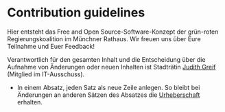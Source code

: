 # Contribution guidelines

Hier entsteht das Free and Open Source-Software-Konzept der grün-roten Regierungskoalition im Münchner Rathaus.
Wir freuen uns über Eure Teilnahme und Euer Feedback!

Verantwortlich für den gesamten Inhalt und die Entscheidung über die Aufnahme von Änderungen oder neuen Inhalten ist Stadträtin [Judith Greif](https://www.muenchen.de/rathaus/Stadtpolitik/Der-Muenchner-Stadtrat/Stadtratsmitglieder/2020-2026/Greif.html) (Mitglied im IT-Ausschuss).

* In einem Absatz, jeden Satz als neue Zeile anlegen.
So bleibt bei Änderungen an anderen Sätzen des Absatzes die [Urheberschaft](https://github.com/missgreenwood/foss-concept/graphs/contributors) erhalten.